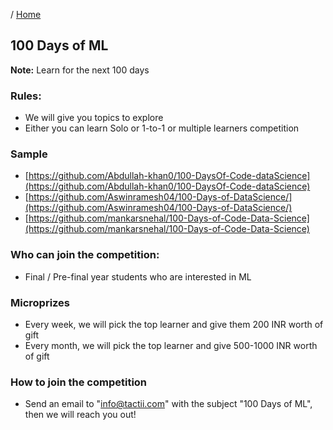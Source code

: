 / [Home](index.md)

## 100 Days of ML

**Note:** Learn for the next 100 days

### Rules:
- We will give you topics to explore
- Either you can learn Solo or 1-to-1 or multiple learners competition

### Sample
- [https://github.com/Abdullah-khan0/100-DaysOf-Code-dataScience](https://github.com/Abdullah-khan0/100-DaysOf-Code-dataScience)
- [https://github.com/Aswinramesh04/100-Days-of-DataScience/](https://github.com/Aswinramesh04/100-Days-of-DataScience/)
- [https://github.com/mankarsnehal/100-Days-of-Code-Data-Science](https://github.com/mankarsnehal/100-Days-of-Code-Data-Science)

### Who can join the competition:
- Final / Pre-final year students who are interested in ML

### Microprizes
- Every week, we will pick the top learner and give them 200 INR worth of gift
- Every month, we will pick the top learner and give 500-1000 INR worth of gift

### How to join the competition
- Send an email to "info@tactii.com" with the subject "100 Days of ML", then we will reach you out!